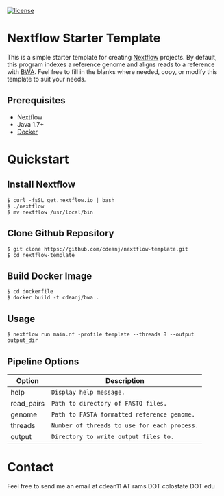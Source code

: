 [![license](https://img.shields.io/github/license/mashape/apistatus.svg)](https://github.com/cdeanj/nextflow-template/blob/master/LICENSE)

Nextflow Starter Template
=========================
This is a simple starter template for creating [Nextflow](https://www.nextflow.io) projects. By default, this program indexes a reference genome and aligns reads to a reference with [BWA](https://github.com/lh3/bwa). Feel free to fill in the blanks where needed, copy, or modify this template to suit your needs.

Prerequisites
-------------
  - Nextflow
  - Java 1.7+
  - [Docker](https://docs.docker.com/engine/installation/)

Quickstart
==========
Install Nextflow
----------------
```
$ curl -fsSL get.nextflow.io | bash
$ ./nextflow
$ mv nextflow /usr/local/bin
```

Clone Github Repository
-----------------------
```
$ git clone https://github.com/cdeanj/nextflow-template.git
$ cd nextflow-template
```

Build Docker Image
------------------
```
$ cd dockerfile
$ docker build -t cdeanj/bwa .
```

Usage
-----
```
$ nextflow run main.nf -profile template --threads 8 --output output_dir
```

Pipeline Options
----------------
Option | Description
--------- | -----------
help | `Display help message.`
read_pairs| `Path to directory of FASTQ files.`
genome | `Path to FASTA formatted reference genome.`
threads | `Number of threads to use for each process.`
output | `Directory to write output files to.`

Contact
=======
Feel free to send me an email at cdean11 AT rams DOT colostate DOT edu
